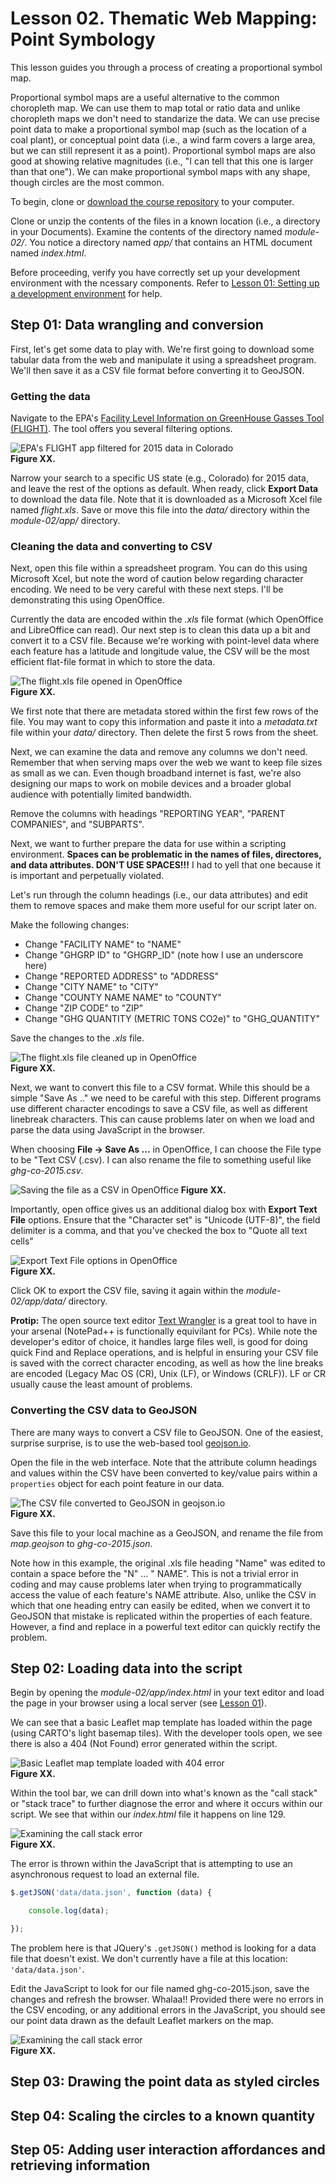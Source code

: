 # Lesson 02. Thematic Web Mapping: Point Symbology

This lesson guides you through a process of creating a proportional symbol map.

Proportional symbol maps are a useful alternative to the common choropleth map. We can use them to map total or ratio data and unlike choropleth maps we don't need to standarize the data. We can use precise point data to make a proportional symbol map (such as the location of a coal plant), or conceptual point data (i.e., a wind farm covers a large area, but we can still represent it as a point). Proportional symbol maps are also good at showing relative magnitudes (i.e., "I can tell that this one is larger than that one"). We can make proportional symbol maps with any shape, though circles are the most common.

To begin, clone or [download the course repository](https://github.com/rgdonohue/web-mapping-short-course) to your computer.

Clone or unzip the contents of the files in a known location (i.e., a directory in your Documents). Examine the contents of the directory named *module-02/*. You notice a directory named *app/* that contains an HTML document named *index.html*.

Before proceeding, verify you have correctly set up your development environment with the ncessary components. Refer to [Lesson 01: Setting up a development environment](https://github.com/rgdonohue/web-mapping-short-course/blob/master/module-01/lesson-01.md#setting-up-a-development-environment) for help.


## Step 01: Data wrangling and conversion

First, let's get some data to play with. We're first going to download some tabular data from the web and manipulate it using a spreadsheet program. We'll then save it as a CSV file format before converting it to GeoJSON.

### Getting the data


Navigate to the EPA's [Facility Level Information on GreenHouse Gasses Tool (FLIGHT)](https://ghgdata.epa.gov/ghgp/main.do). The tool offers you several filtering options. 

![EPA's FLIGHT app filtered for 2015 data in Colorado](lesson-images/flight.png)  
**Figure XX.**

Narrow your search to a specific US state (e.g., Colorado) for 2015 data, and leave the rest of the options as default. When ready, click **Export Data** to download the data file. Note that it is downloaded as a Microsoft Xcel file named *flight.xls*. Save or move this file into the *data/* directory within the *module-02/app/* directory.

### Cleaning the data and converting to CSV

Next, open this file within a spreadsheet program. You can do this using Microsoft Xcel, but note the word of caution below regarding character encoding. We need to be very careful with these next steps. I'll be demonstrating this using OpenOffice.

Currently the data are encoded within the *.xls* file format (which OpenOffice and LibreOffice can read). Our next step is to clean this data up a bit and convert it to a CSV file. Because we're working with point-level data where each feature has a latitude and longitude value, the CSV will be the most efficient flat-file format in which to store the data.

![The flight.xls file opened in OpenOffice](lesson-images/file-openoffice.png)  
**Figure XX.**

We first note that there are metadata stored within the first few rows of the file. You may want to copy this information and paste it into a *metadata.txt* file within your *data/* directory. Then delete the first 5 rows from the sheet.

Next, we can examine the data and remove any columns we don't need. Remember that when serving maps over the web we want to keep file sizes as small as we can. Even though broadband internet is fast, we're also designing our maps to work on mobile devices and a broader global audience with potentially limited bandwidth.

Remove the columns with headings "REPORTING YEAR", "PARENT COMPANIES", and "SUBPARTS".

Next, we want to further prepare the data for use within a scripting environment. **Spaces can be problematic in the names of files, directores, and data attributes. DON'T USE SPACES!!!** I had to yell that one because it is important and perpetually violated.

Let's run through the column headings (i.e., our data attributes) and edit them to remove spaces and make them more useful for our script later on.

Make the following changes:

* Change "FACILITY NAME" to "NAME"
* Change "GHGRP ID" to "GHGRP_ID" (note how I use an underscore here)
* Change "REPORTED ADDRESS" to "ADDRESS"
* Change "CITY NAME" to "CITY"
* Change "COUNTY NAME NAME" to "COUNTY"
* Change "ZIP CODE" to "ZIP"
* Change "GHG QUANTITY (METRIC TONS CO2e)" to "GHG_QUANTITY"

Save the changes to the *.xls* file.

![The flight.xls file cleaned up in OpenOffice](lesson-images/file-cleaned.png)  
**Figure XX.**

Next, we want to convert this file to a CSV format. While this should be a simple "Save As .." we need to be careful with this step. Different programs use different character encodings to save a CSV file, as well as different linebreak characters. This can cause problems later on when we load and parse the data using JavaScript in the browser.

When choosing **File -> Save As ...** in OpenOffice, I can choose the File type to be "Text CSV (.csv). I can also rename the file to something useful like *ghg-co-2015.csv*.

![Saving the file as a CSV in OpenOffice](lesson-images/save-csv.png) 
**Figure XX.**

Importantly, open office gives us an additional dialog box with **Export Text File** options. Ensure that the "Character set" is "Unicode (UTF-8)", the field delimiter is a comma, and that you've checked the box to "Quote all text cells"

![Export Text File options in OpenOffice](lesson-images/csv-export-options.png)  
**Figure XX.**

Click OK to export the CSV file, saving it again within the *module-02/app/data/* directory.

**Protip:** The open source text editor [Text Wrangler](http://www.barebones.com/products/TextWrangler/) is a great tool to have in your arsenal (NotePad++ is functionally equivilant for PCs). While note the developer's editor of choice, it handles large files well, is good for doing quick Find and Replace operations, and is helpful in ensuring your CSV file is saved with the correct character encoding, as well as how the line breaks are encoded (Legacy Mac OS (CR), Unix (LF), or Windows (CRLF)). LF or CR usually cause the least amount of problems.

### Converting the CSV data to GeoJSON

There are many ways to convert a CSV file to GeoJSON. One of the easiest, surprise surprise, is to use the web-based tool [geojson.io](http://geojson.io/).

Open the file in the web interface. Note that the attribute column headings and values within the CSV have been converted to key/value pairs within a `properties` object for each point feature in our data.

![The CSV file converted to GeoJSON in geojson.io](lesson-images/csv-geojson-io.png)  
**Figure XX.**

Save this file to your local machine as a GeoJSON, and rename the file from *map.geojson* to *ghg-co-2015.json*.

Note how in this example, the original .xls file heading "Name" was edited to contain a space before the "N" ... " NAME". This is not a trivial error in coding and may cause problems later when trying to programmatically access the value of each feature's NAME attribute. Also, unlike the CSV in which that one heading entry can easily be edited, when we convert it to GeoJSON that mistake is replicated within the properties of each feature. However, a find and replace in a powerful text editor can quickly rectify the problem.


## Step 02: Loading data into the script

Begin by opening the *module-02/app/index.html* in your text editor and load the page in your browser using a local server (see [Lesson 01](https://github.com/rgdonohue/web-mapping-short-course/blob/master/module-01/lesson-01.md)).

We can see that a basic Leaflet map template has loaded within the page (using CARTO's light basemap tiles). With the developer tools open, we see there is also a 404 (Not Found) error generated within the script.

![Basic Leaflet map template loaded with 404 error](lesson-images/error-404.png)   
**Figure XX.**

Within the tool bar, we can drill down into what's known as the "call stack" or "stack trace" to further diagnose the error and where it occurs within our script. We see that within our *index.html* file it happens on line 129.

![Examining the call stack error](lesson-images/stack-trace.png)   
**Figure XX.**

The error is thrown within the JavaScript that is attempting to use an asynchronous request to load an external file.

```javascript
$.getJSON('data/data.json', function (data) {

    console.log(data);

});
```

The problem here is that JQuery's `.getJSON()` method is looking for a data file that doesn't exist. We don't currently have a file at this location: `'data/data.json'`.

Edit the JavaScript to look for our file named ghg-co-2015.json, save the changes and refresh the browser. Whalaa!! Provided there were no errors in the CSV encoding, or any additional errors in the JavaScript, you should see our point data drawn as the default Leaflet markers on the map.

![Examining the call stack error](lesson-images/points-as-markers.png)   
**Figure XX.**








## Step 03: Drawing the point data as styled circles




## Step 04: Scaling the circles to a known quantity




## Step 05: Adding user interaction affordances and retrieving information


